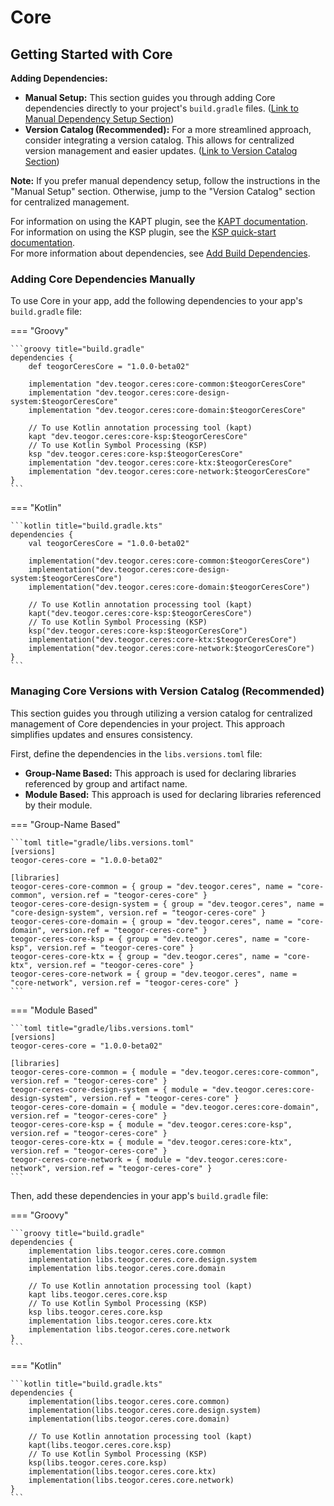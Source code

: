 # Core

[//]: # (REGION-DEPENDENCIES)

## Getting Started with Core

**Adding Dependencies:**

* **Manual Setup:**  This section guides you through adding Core dependencies directly to your project's `build.gradle` files. ([Link to Manual Dependency Setup Section](#adding-core-dependencies-manually))
* **Version Catalog (Recommended):** For a more streamlined approach, consider integrating a version catalog. This allows for centralized version management and easier updates. ([Link to Version Catalog Section](#managing-core-versions-with-version-catalog-recommended))

**Note:** If you prefer manual dependency setup, follow the instructions in the "Manual Setup" section. Otherwise, jump to the "Version Catalog" section for centralized management.

For information on using the KAPT plugin, see the [KAPT documentation](https://kotlinlang.org/docs/kapt.html).  
For information on using the KSP plugin, see the [KSP quick-start documentation](https://kotlinlang.org/docs/ksp-quickstart.html).  
For more information about dependencies, see [Add Build Dependencies](https://developer.android.com/studio/build/dependencies).  

### Adding Core Dependencies Manually

To use Core in your app, add the following dependencies to your app's `build.gradle` file:

=== "Groovy"

    ```groovy title="build.gradle"
    dependencies {
        def teogorCeresCore = "1.0.0-beta02"
        
        implementation "dev.teogor.ceres:core-common:$teogorCeresCore"
        implementation "dev.teogor.ceres:core-design-system:$teogorCeresCore"
        implementation "dev.teogor.ceres:core-domain:$teogorCeresCore"
        
        // To use Kotlin annotation processing tool (kapt)
        kapt "dev.teogor.ceres:core-ksp:$teogorCeresCore"
        // To use Kotlin Symbol Processing (KSP)
        ksp "dev.teogor.ceres:core-ksp:$teogorCeresCore"
        implementation "dev.teogor.ceres:core-ktx:$teogorCeresCore"
        implementation "dev.teogor.ceres:core-network:$teogorCeresCore"
    }
    ```

=== "Kotlin"

    ```kotlin title="build.gradle.kts"
    dependencies {
        val teogorCeresCore = "1.0.0-beta02"
        
        implementation("dev.teogor.ceres:core-common:$teogorCeresCore")
        implementation("dev.teogor.ceres:core-design-system:$teogorCeresCore")
        implementation("dev.teogor.ceres:core-domain:$teogorCeresCore")
        
        // To use Kotlin annotation processing tool (kapt)
        kapt("dev.teogor.ceres:core-ksp:$teogorCeresCore")
        // To use Kotlin Symbol Processing (KSP)
        ksp("dev.teogor.ceres:core-ksp:$teogorCeresCore")
        implementation("dev.teogor.ceres:core-ktx:$teogorCeresCore")
        implementation("dev.teogor.ceres:core-network:$teogorCeresCore")
    }
    ```

### Managing Core Versions with Version Catalog (Recommended)

This section guides you through utilizing a version catalog for centralized management of Core dependencies in your project. This approach simplifies updates and ensures consistency.

First, define the dependencies in the `libs.versions.toml` file:

- **Group-Name Based:** This approach is used for declaring libraries referenced by group and artifact name.
- **Module Based:** This approach is used for declaring libraries referenced by their module.

=== "Group-Name Based"

    ```toml title="gradle/libs.versions.toml"
    [versions]
    teogor-ceres-core = "1.0.0-beta02"
    
    [libraries]
    teogor-ceres-core-common = { group = "dev.teogor.ceres", name = "core-common", version.ref = "teogor-ceres-core" }
    teogor-ceres-core-design-system = { group = "dev.teogor.ceres", name = "core-design-system", version.ref = "teogor-ceres-core" }
    teogor-ceres-core-domain = { group = "dev.teogor.ceres", name = "core-domain", version.ref = "teogor-ceres-core" }
    teogor-ceres-core-ksp = { group = "dev.teogor.ceres", name = "core-ksp", version.ref = "teogor-ceres-core" }
    teogor-ceres-core-ktx = { group = "dev.teogor.ceres", name = "core-ktx", version.ref = "teogor-ceres-core" }
    teogor-ceres-core-network = { group = "dev.teogor.ceres", name = "core-network", version.ref = "teogor-ceres-core" }
    ```

=== "Module Based"

    ```toml title="gradle/libs.versions.toml"
    [versions]
    teogor-ceres-core = "1.0.0-beta02"
    
    [libraries]
    teogor-ceres-core-common = { module = "dev.teogor.ceres:core-common", version.ref = "teogor-ceres-core" }
    teogor-ceres-core-design-system = { module = "dev.teogor.ceres:core-design-system", version.ref = "teogor-ceres-core" }
    teogor-ceres-core-domain = { module = "dev.teogor.ceres:core-domain", version.ref = "teogor-ceres-core" }
    teogor-ceres-core-ksp = { module = "dev.teogor.ceres:core-ksp", version.ref = "teogor-ceres-core" }
    teogor-ceres-core-ktx = { module = "dev.teogor.ceres:core-ktx", version.ref = "teogor-ceres-core" }
    teogor-ceres-core-network = { module = "dev.teogor.ceres:core-network", version.ref = "teogor-ceres-core" }
    ```

Then, add these dependencies in your app's `build.gradle` file:

=== "Groovy"

    ```groovy title="build.gradle"
    dependencies {
        implementation libs.teogor.ceres.core.common
        implementation libs.teogor.ceres.core.design.system
        implementation libs.teogor.ceres.core.domain
        
        // To use Kotlin annotation processing tool (kapt)
        kapt libs.teogor.ceres.core.ksp
        // To use Kotlin Symbol Processing (KSP)
        ksp libs.teogor.ceres.core.ksp
        implementation libs.teogor.ceres.core.ktx
        implementation libs.teogor.ceres.core.network
    }
    ```

=== "Kotlin"

    ```kotlin title="build.gradle.kts"
    dependencies {
        implementation(libs.teogor.ceres.core.common)
        implementation(libs.teogor.ceres.core.design.system)
        implementation(libs.teogor.ceres.core.domain)
        
        // To use Kotlin annotation processing tool (kapt)
        kapt(libs.teogor.ceres.core.ksp)
        // To use Kotlin Symbol Processing (KSP)
        ksp(libs.teogor.ceres.core.ksp)
        implementation(libs.teogor.ceres.core.ktx)
        implementation(libs.teogor.ceres.core.network)
    }
    ```

[//]: # (REGION-DEPENDENCIES)

